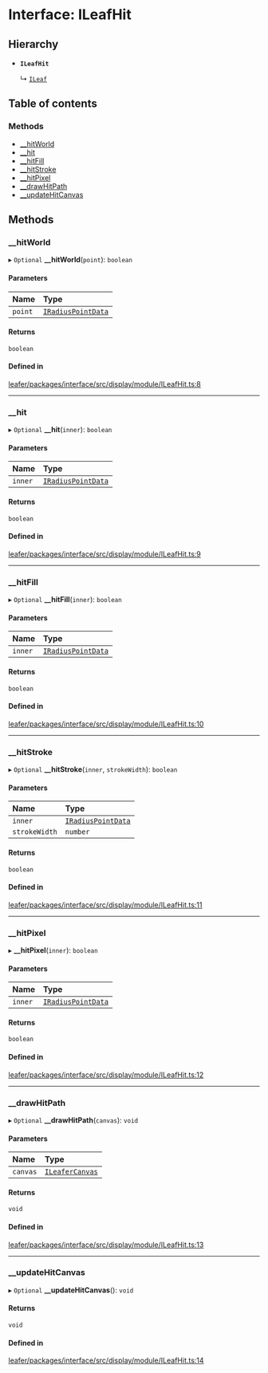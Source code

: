 # Interface: ILeafHit

## Hierarchy

- **`ILeafHit`**

  ↳ [`ILeaf`](ILeaf.md)

## Table of contents

### Methods

- [\_\_hitWorld](ILeafHit.md#__hitworld)
- [\_\_hit](ILeafHit.md#__hit)
- [\_\_hitFill](ILeafHit.md#__hitfill)
- [\_\_hitStroke](ILeafHit.md#__hitstroke)
- [\_\_hitPixel](ILeafHit.md#__hitpixel)
- [\_\_drawHitPath](ILeafHit.md#__drawhitpath)
- [\_\_updateHitCanvas](ILeafHit.md#__updatehitcanvas)

## Methods

### \_\_hitWorld

▸ `Optional` **__hitWorld**(`point`): `boolean`

#### Parameters

| Name | Type |
| :------ | :------ |
| `point` | [`IRadiusPointData`](IRadiusPointData.md) |

#### Returns

`boolean`

#### Defined in

[leafer/packages/interface/src/display/module/ILeafHit.ts:8](https://github.com/leaferjs/leafer/blob/c7e50b8/packages/interface/src/display/module/ILeafHit.ts#L8)

___

### \_\_hit

▸ `Optional` **__hit**(`inner`): `boolean`

#### Parameters

| Name | Type |
| :------ | :------ |
| `inner` | [`IRadiusPointData`](IRadiusPointData.md) |

#### Returns

`boolean`

#### Defined in

[leafer/packages/interface/src/display/module/ILeafHit.ts:9](https://github.com/leaferjs/leafer/blob/c7e50b8/packages/interface/src/display/module/ILeafHit.ts#L9)

___

### \_\_hitFill

▸ `Optional` **__hitFill**(`inner`): `boolean`

#### Parameters

| Name | Type |
| :------ | :------ |
| `inner` | [`IRadiusPointData`](IRadiusPointData.md) |

#### Returns

`boolean`

#### Defined in

[leafer/packages/interface/src/display/module/ILeafHit.ts:10](https://github.com/leaferjs/leafer/blob/c7e50b8/packages/interface/src/display/module/ILeafHit.ts#L10)

___

### \_\_hitStroke

▸ `Optional` **__hitStroke**(`inner`, `strokeWidth`): `boolean`

#### Parameters

| Name | Type |
| :------ | :------ |
| `inner` | [`IRadiusPointData`](IRadiusPointData.md) |
| `strokeWidth` | `number` |

#### Returns

`boolean`

#### Defined in

[leafer/packages/interface/src/display/module/ILeafHit.ts:11](https://github.com/leaferjs/leafer/blob/c7e50b8/packages/interface/src/display/module/ILeafHit.ts#L11)

___

### \_\_hitPixel

▸ **__hitPixel**(`inner`): `boolean`

#### Parameters

| Name | Type |
| :------ | :------ |
| `inner` | [`IRadiusPointData`](IRadiusPointData.md) |

#### Returns

`boolean`

#### Defined in

[leafer/packages/interface/src/display/module/ILeafHit.ts:12](https://github.com/leaferjs/leafer/blob/c7e50b8/packages/interface/src/display/module/ILeafHit.ts#L12)

___

### \_\_drawHitPath

▸ `Optional` **__drawHitPath**(`canvas`): `void`

#### Parameters

| Name | Type |
| :------ | :------ |
| `canvas` | [`ILeaferCanvas`](ILeaferCanvas.md) |

#### Returns

`void`

#### Defined in

[leafer/packages/interface/src/display/module/ILeafHit.ts:13](https://github.com/leaferjs/leafer/blob/c7e50b8/packages/interface/src/display/module/ILeafHit.ts#L13)

___

### \_\_updateHitCanvas

▸ `Optional` **__updateHitCanvas**(): `void`

#### Returns

`void`

#### Defined in

[leafer/packages/interface/src/display/module/ILeafHit.ts:14](https://github.com/leaferjs/leafer/blob/c7e50b8/packages/interface/src/display/module/ILeafHit.ts#L14)
